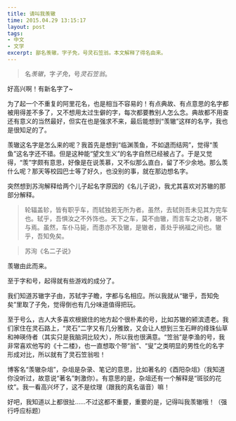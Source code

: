 ```yaml
---
title: 请叫我羡辙
time: 2015.04.29 13:15:17
layout: post
tags:
- 中文
- 文学
excerpt: 鄙名羡辙，字子免，号灵石笠翁。本文解释了得名由来。
---
```


> 名*羡辙*，字*子免*，号*灵石笠翁*。

好高兴啊！有新名字了~

为了起一个不重复的阿里花名，也是相当不容易的！有点典故、有点意思的名字都被用得差不多了，又不想用太过生僻的字，每次都要教别人怎么念。典故都不用查还有意义的当然最好，但实在也是强求不来，最后能想到“羡辙”这样的名字，我也是很知足的了。

羡辙这名字是怎么来的呢？我首先是想到“临渊羡鱼，不如退而结网”，觉得“羡鱼”这名字还不错。但是这种能“望文生义”的名字自然已经被占了。于是又觉得，“羡”字颇有意思，好像是在说羡慕，又不似那么直白，留了不少余地。那么羡什么呢？那天等校园巴士等了好久，也没别的事，就在那边想名字。

突然想到苏洵解释给两个儿子起名字原因的《名儿子说》，我尤其喜欢对苏辙的那部分解释。

> 轮辐盖轸，皆有职乎车，而轼独若无所为者。虽然，去轼则吾未见其为完车也。轼乎，吾惧汝之不外饰也。天下之车，莫不由辙，而言车之功者，辙不与焉。虽然，车仆马毙，而患亦不及辙，是辙者，善处乎祸福之间也。辙乎，吾知免矣。

> 苏洵《名二子说》

羡辙由此而来。

至于字和号，起得就有些游戏的成分了。

我们知道苏辙字子由，苏轼字子瞻，字都与名相应。所以我就从“辙乎，吾知免矣”里取了子免，觉得倒也有几分味道值得把玩。

至于号么，古人大多喜欢根据住的地方起个很朴素的号，比如苏辙的颍滨遗老。我们家住在灵石路上，“灵石”二字又有几分雅致，又会让人想到三生石畔的绛珠仙草和神瑛侍者（其实只是我脑洞比较大），所以我也很满意。“笠翁”是李渔的号，我非常喜欢他写的《十二楼》，也一直想取个带“翁”、“叟”之类明显的男性化的名字形成对比，所以就有了灵石笠翁啦！

博客名“羡辙杂俎”，杂俎是杂录、笔记的意思，比如著名的《酉阳杂俎》（我知道你没听过，故意说“著名”刺激你）。有意思的是，杂俎还有一个解释是“斑驳的花纹”。我一看高兴坏了，这不是纹理（跟我的真名谐音）嘛！

好吧，我知道以上都很扯……不过这都不重要，重要的是，记得叫我羡辙哦！（强行呼应标题）
